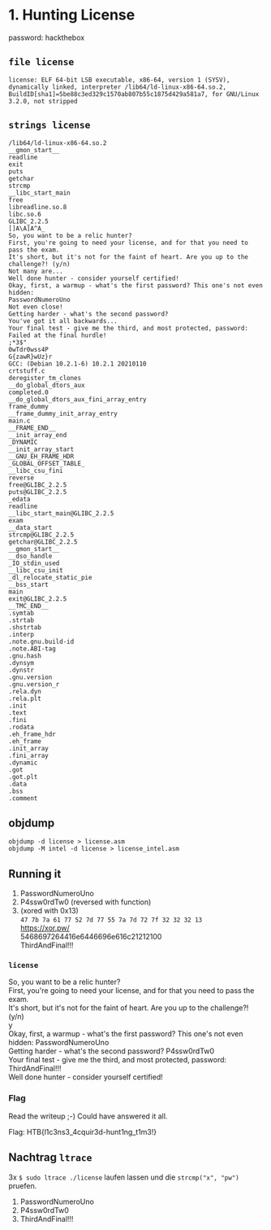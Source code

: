 # 1. Hunting License

password: hackthebox

## `file license`

```[bash]
license: ELF 64-bit LSB executable, x86-64, version 1 (SYSV), dynamically linked, interpreter /lib64/ld-linux-x86-64.so.2, BuildID[sha1]=5be88c3ed329c1570ab807b55c1875d429a581a7, for GNU/Linux 3.2.0, not stripped
```

## `strings license`

```[bash]
/lib64/ld-linux-x86-64.so.2
__gmon_start__
readline
exit
puts
getchar
strcmp
__libc_start_main
free
libreadline.so.8
libc.so.6
GLIBC_2.2.5
[]A\A]A^A_
So, you want to be a relic hunter?
First, you're going to need your license, and for that you need to pass the exam.
It's short, but it's not for the faint of heart. Are you up to the challenge?! (y/n)
Not many are...
Well done hunter - consider yourself certified!
Okay, first, a warmup - what's the first password? This one's not even hidden:
PasswordNumeroUno
Not even close!
Getting harder - what's the second password?
You've got it all backwards...
Your final test - give me the third, and most protected, password:
Failed at the final hurdle!
;*3$"
0wTdr0wss4P
G{zawR}wUz}r
GCC: (Debian 10.2.1-6) 10.2.1 20210110
crtstuff.c
deregister_tm_clones
__do_global_dtors_aux
completed.0
__do_global_dtors_aux_fini_array_entry
frame_dummy
__frame_dummy_init_array_entry
main.c
__FRAME_END__
__init_array_end
_DYNAMIC
__init_array_start
__GNU_EH_FRAME_HDR
_GLOBAL_OFFSET_TABLE_
__libc_csu_fini
reverse
free@GLIBC_2.2.5
puts@GLIBC_2.2.5
_edata
readline
__libc_start_main@GLIBC_2.2.5
exam
__data_start
strcmp@GLIBC_2.2.5
getchar@GLIBC_2.2.5
__gmon_start__
__dso_handle
_IO_stdin_used
__libc_csu_init
_dl_relocate_static_pie
__bss_start
main
exit@GLIBC_2.2.5
__TMC_END__
.symtab
.strtab
.shstrtab
.interp
.note.gnu.build-id
.note.ABI-tag
.gnu.hash
.dynsym
.dynstr
.gnu.version
.gnu.version_r
.rela.dyn
.rela.plt
.init
.text
.fini
.rodata
.eh_frame_hdr
.eh_frame
.init_array
.fini_array
.dynamic
.got
.got.plt
.data
.bss
.comment
```

## objdump

```[bash]
objdump -d license > license.asm
objdump -M intel -d license > license_intel.asm
```

## Running it

1. PasswordNumeroUno
2. P4ssw0rdTw0 (reversed with function)
3. (xored with 0x13) \
   `47 7b 7a 61 77 52 7d 77 55 7a 7d 72 7f 32 32 32 13` \
   https://xor.pw/ \
   5468697264416e6446696e616c21212100 \
   ThirdAndFinal!!!

### `license`

So, you want to be a relic hunter? \
First, you're going to need your license, and for that you need to pass the exam. \
It's short, but it's not for the faint of heart. Are you up to the challenge?! (y/n) \
y \
Okay, first, a warmup - what's the first password? This one's not even hidden: PasswordNumeroUno \
Getting harder - what's the second password? P4ssw0rdTw0 \
Your final test - give me the third, and most protected, password: ThirdAndFinal!!! \
Well done hunter - consider yourself certified!

### Flag

Read the writeup ;-) Could have answered it all.

Flag: HTB{l1c3ns3_4cquir3d-hunt1ng_t1m3!}

## Nachtrag `ltrace`

3x `$ sudo ltrace ./license` laufen lassen und die `strcmp("x", "pw")` pruefen.

1. PasswordNumeroUno
2. P4ssw0rdTw0
3. ThirdAndFinal!!!
